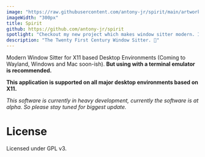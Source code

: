 ```yaml
---
image: "https://raw.githubusercontent.com/antony-jr/spirit/main/artwork/spirit_logo.png"
imageWidth: "300px"
title: Spirit
github: https://github.com/antony-jr/spirit
spotlight: "Checkout my new project which makes window sitter modern. It's currently under rewrite but drop a star to show your support."
description: "The Twenty First Century Window Sitter. 💖"
---
```



Modern Window Sitter for X11 based Desktop Environments (Coming to Wayland, Windows and Mac soon-ish).
**But using with a terminal emulator is recommended.**

**This application is supported on all major desktop environments based on X11.**

*This software is currently in heavy development, currently the software is at alpha. So please stay tuned for biggest update.*

# License

Licensed under GPL v3.


